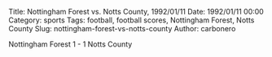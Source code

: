 Title: Nottingham Forest vs. Notts County, 1992/01/11
Date: 1992/01/11 00:00
Category: sports
Tags: football, football scores, Nottingham Forest, Notts County
Slug: nottingham-forest-vs-notts-county
Author: carbonero


Nottingham Forest 1 - 1 Notts County
